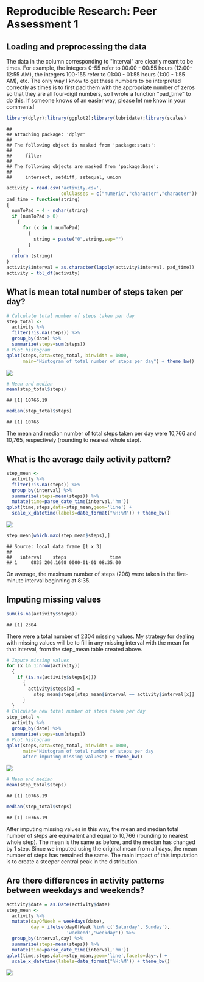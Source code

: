 # Reproducible Research: Peer Assessment 1


## Loading and preprocessing the data  
The data in the column corresponding to "interval" are clearly meant to be times. For example, the integers 0-55 refer to 00:00 - 00:55 hours (12:00-12:55 AM), the integers 100-155 refer to 01:00 - 01:55 hours (1:00 - 1:55 AM), etc. The only way I know to get these numbers to be interpreted correctly as times is to first pad them with the appropriate number of zeros so that they are all four-digit numbers, so I wrote a function "pad_time" to do this. If someone knows of an easier way, please let me know in your comments!


```r
library(dplyr);library(ggplot2);library(lubridate);library(scales)
```

```
## 
## Attaching package: 'dplyr'
## 
## The following object is masked from 'package:stats':
## 
##     filter
## 
## The following objects are masked from 'package:base':
## 
##     intersect, setdiff, setequal, union
```

```r
activity = read.csv('activity.csv', 
                    colClasses = c("numeric","character","character"))
pad_time = function(string)
{
  numToPad = 4 - nchar(string)
  if (numToPad > 0)
    {
      for (x in 1:numToPad)
        {
          string = paste("0",string,sep="")
        }
    }
  return (string)
}
activity$interval = as.character(lapply(activity$interval, pad_time))
activity = tbl_df(activity)
```

## What is mean total number of steps taken per day?  

```r
# Calculate total number of steps taken per day
step_total <-
  activity %>%
  filter(!is.na(steps)) %>%
  group_by(date) %>%
  summarize(steps=sum(steps))
# Plot histogram
qplot(steps,data=step_total, binwidth = 1000,
      main="Histogram of total number of steps per day") + theme_bw()
```

![](PA1_template_files/figure-html/unnamed-chunk-2-1.png) 

```r
# Mean and median
mean(step_total$steps)
```

```
## [1] 10766.19
```

```r
median(step_total$steps)
```

```
## [1] 10765
```
The mean and median number of total steps taken per day were 10,766 and 10,765, respectively (rounding to nearest whole step).

## What is the average daily activity pattern?  

```r
step_mean <-
  activity %>%
  filter(!is.na(steps)) %>%
  group_by(interval) %>%
  summarize(steps=mean(steps)) %>%
  mutate(time=parse_date_time(interval,'hm'))
qplot(time,steps,data=step_mean,geom='line') + 
  scale_x_datetime(labels=date_format("%H:%M")) + theme_bw()
```

![](PA1_template_files/figure-html/unnamed-chunk-3-1.png) 

```r
step_mean[which.max(step_mean$steps),]
```

```
## Source: local data frame [1 x 3]
## 
##   interval    steps                time
## 1     0835 206.1698 0000-01-01 08:35:00
```

On average, the maximum number of steps (206) were taken in the five-minute interval beginning at 8:35.

## Imputing missing values


```r
sum(is.na(activity$steps))
```

```
## [1] 2304
```

There were a total number of 2304 missing values. My strategy for dealing with missing values will be to fill in any missing interval with the mean for that interval, from the step_mean table created above.


```r
# Impute missing values
for (x in 1:nrow(activity))
  {
    if (is.na(activity$steps[x]))
      {
        activity$steps[x] = 
          step_mean$steps[step_mean$interval == activity$interval[x]]
      }
  }
# Calculate new total number of steps taken per day
step_total <-
  activity %>%
  group_by(date) %>%
  summarize(steps=sum(steps))
# Plot histogram
qplot(steps,data=step_total, binwidth = 1000,
      main="Histogram of total number of steps per day
      after imputing missing values") + theme_bw()
```

![](PA1_template_files/figure-html/unnamed-chunk-5-1.png) 

```r
# Mean and median
mean(step_total$steps)
```

```
## [1] 10766.19
```

```r
median(step_total$steps)
```

```
## [1] 10766.19
```

After imputing missing values in this way, the mean and median total number of steps are equivalent and equal to 10,766 (rounding to nearest whole step). The mean is the same as before, and the median has changed by 1 step. Since we imputed using the original mean from all days, the mean number of steps has remained the same. The main impact of this imputation is to create a steeper central peak in the distribution. 

## Are there differences in activity patterns between weekdays and weekends?


```r
activity$date = as.Date(activity$date)
step_mean <-
  activity %>%
  mutate(dayOfWeek = weekdays(date), 
         day = ifelse(dayOfWeek %in% c('Saturday','Sunday'),
                      'weekend','weekday')) %>%
  group_by(interval,day) %>%
  summarize(steps=mean(steps)) %>%
  mutate(time=parse_date_time(interval,'hm'))
qplot(time,steps,data=step_mean,geom='line',facets=day~.) + 
  scale_x_datetime(labels=date_format("%H:%M")) + theme_bw()
```

![](PA1_template_files/figure-html/unnamed-chunk-6-1.png) 
